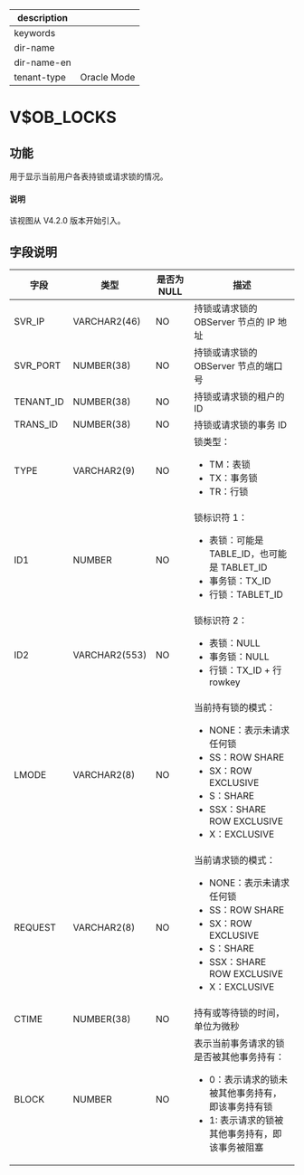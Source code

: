 |description||
|---|---|
|keywords||
|dir-name||
|dir-name-en||
|tenant-type|Oracle Mode|

# V$OB_LOCKS

## 功能

用于显示当前用户各表持锁或请求锁的情况。

<main id="notice" type='explain'>
  <h4>说明</h4>
  <p>该视图从 V4.2.0 版本开始引入。</p>
</main>

## 字段说明

| **字段** | **类型** | **是否为 NULL** | **描述** |
| --- | --- | --- | --- |
| SVR_IP | VARCHAR2(46) | NO | 持锁或请求锁的 OBServer 节点的 IP 地址 |
| SVR_PORT | NUMBER(38) | NO | 持锁或请求锁的 OBServer 节点的端口号 |
| TENANT_ID | NUMBER(38) | NO | 持锁或请求锁的租户的 ID |
| TRANS_ID | NUMBER(38) | NO | 持锁或请求锁的事务 ID |
| TYPE | VARCHAR2(9) | NO | 锁类型：<ul><li>TM：表锁</li><li>TX：事务锁</li><li>TR：行锁</li></ul> |
| ID1 | NUMBER | NO | 锁标识符 1：<ul><li>表锁：可能是 TABLE_ID，也可能是 TABLET_ID</li><li>事务锁：TX_ID</li><li>行锁：TABLET_ID</li></ul> |
| ID2 | VARCHAR2(553) | NO | 锁标识符 2：<ul><li>表锁：NULL</li><li>事务锁：NULL</li><li>行锁：TX_ID + 行 rowkey</li></ul> |
| LMODE | VARCHAR2(8) | NO | 当前持有锁的模式：<ul><li>NONE：表示未请求任何锁 </li><li>SS：ROW SHARE  </li><li>SX：ROW EXCLUSIVE  </li><li>S：SHARE  </li><li>SSX：SHARE ROW EXCLUSIVE  </li><li>X：EXCLUSIVE  </li></ul>|
| REQUEST | VARCHAR2(8) | NO | 当前请求锁的模式：<ul><li>NONE：表示未请求任何锁 </li><li>SS：ROW SHARE  </li><li>SX：ROW EXCLUSIVE  </li><li>S：SHARE  </li><li>SSX：SHARE ROW EXCLUSIVE  </li><li>X：EXCLUSIVE  </li></ul>|
| CTIME | NUMBER(38) | NO | 持有或等待锁的时间，单位为微秒 |
| BLOCK | NUMBER | NO | 表示当前事务请求的锁是否被其他事务持有：<ul><li>0：表示请求的锁未被其他事务持有，即该事务持有锁  </li><li>1:  表示请求的锁被其他事务持有，即该事务被阻塞 </li></ul>|
